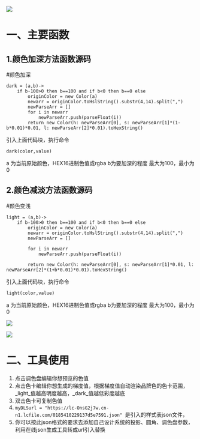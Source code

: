 ![](http://sjnk88.com/wp-content/uploads/2019/08/DLS00gif.gif)

# 一、主要函数

## 1.颜色加深方法函数源码

#颜色加深

```
dark = (a,b)->
	if b-100>0 then b==100 and if b<0 then b==0 else
		originColor = new Color(a)
		newarr = originColor.toHslString().substr(4,14).split(",")
		newParseArr = []
		for i in newarr
			newParseArr.push(parseFloat(i))
		return new Color(h: newParseArr[0], s: newParseArr[1]*(1-b*0.01)*0.01, l: newParseArr[2]*0.01).toHexString()
```

引入上面代码块，执行命令

`dark(color,value)`

a 为当前原始颜色，HEX16进制色值或rgba
b为要加深的程度  最大为100，最小为0


## 2.颜色减淡方法函数源码

#颜色变浅

```
light = (a,b)->
	if b-100>0 then b==100 and if b<0 then b==0 else
		originColor = new Color(a)
		newarr = originColor.toHslString().substr(4,14).split(",")
		newParseArr = []
		
		for i in newarr
			newParseArr.push(parseFloat(i))
		
		return new Color(h: newParseArr[0], s: newParseArr[1]*0.01, l: newParseArr[2]*(1+b*0.01)*0.01).toHexString()
```


引入上面代码块，执行命令

`light(color,value)`

a 为当前原始颜色，HEX16进制色值或rgba
b为要加深的程度  最大为100，最小为0


![](http://sjnk88.com/wp-content/uploads/2019/08/DLS01.gif)

![](http://sjnk88.com/wp-content/uploads/2019/08/DLS02.gif)




# 二、工具使用

1. 点击调色盘编辑你想预览的色值
2. 点击色卡编辑你想生成的梯度值，根据梯度值自动渲染品牌色的色卡范围，_light_值越高明度越高，_dark_值越低彩度越底
3. 双击色卡可复制色值
4. `myDLSurl = "https://lc-OnsG2j7w.cn-n1.lcfile.com/0185410229137d5e7591.json" `是引入的样式表json文件，
5. 你可以按此json格式的要求去添加自己设计系统的投影、圆角、调色盘参数，利用在线json生成工具转成url引入替换
